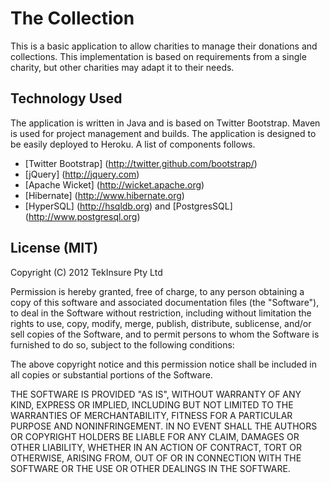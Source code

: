 # The Collection #

This is a basic application to allow charities to manage their donations and collections. This implementation is based on requirements from a single charity, but other charities may adapt it to their needs.

## Technology Used ##

The application is written in Java and is based on Twitter Bootstrap. Maven is used for project management and builds. The application is designed to be easily deployed to Heroku.  A list of components follows.

* [Twitter Bootstrap] (http://twitter.github.com/bootstrap/)
* [jQuery] (http://jquery.com)
* [Apache Wicket] (http://wicket.apache.org)
* [Hibernate] (http://www.hibernate.org)
* [HyperSQL] (http://hsqldb.org) and [PostgresSQL] (http://www.postgresql.org)


## License (MIT) ##

Copyright (C) 2012 TekInsure Pty Ltd

Permission is hereby granted, free of charge, to any person obtaining a copy of this software and associated documentation files (the "Software"), to deal in the Software without restriction, including without limitation the rights to use, copy, modify, merge, publish, distribute, sublicense, and/or sell copies of the Software, and to permit persons to whom the Software is furnished to do so, subject to the following conditions:

The above copyright notice and this permission notice shall be included in all copies or substantial portions of the Software.

THE SOFTWARE IS PROVIDED "AS IS", WITHOUT WARRANTY OF ANY KIND, EXPRESS OR IMPLIED, INCLUDING BUT NOT LIMITED TO THE WARRANTIES OF MERCHANTABILITY, FITNESS FOR A PARTICULAR PURPOSE AND NONINFRINGEMENT. IN NO EVENT SHALL THE AUTHORS OR COPYRIGHT HOLDERS BE LIABLE FOR ANY CLAIM, DAMAGES OR OTHER LIABILITY, WHETHER IN AN ACTION OF CONTRACT, TORT OR OTHERWISE, ARISING FROM, OUT OF OR IN CONNECTION WITH THE SOFTWARE OR THE USE OR OTHER DEALINGS IN THE SOFTWARE.
